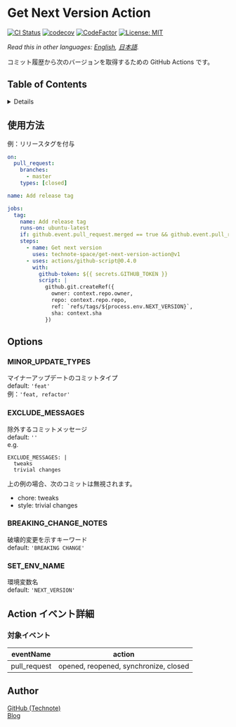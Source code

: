 # Get Next Version Action

[![CI Status](https://github.com/technote-space/get-next-version-action/workflows/CI/badge.svg)](https://github.com/technote-space/get-next-version-action/actions)
[![codecov](https://codecov.io/gh/technote-space/get-next-version-action/branch/master/graph/badge.svg)](https://codecov.io/gh/technote-space/get-next-version-action)
[![CodeFactor](https://www.codefactor.io/repository/github/technote-space/get-next-version-action/badge)](https://www.codefactor.io/repository/github/technote-space/get-next-version-action)
[![License: MIT](https://img.shields.io/badge/License-MIT-blue.svg)](https://github.com/technote-space/get-next-version-action/blob/master/LICENSE)

*Read this in other languages: [English](README.md), [日本語](README.ja.md).*

コミット履歴から次のバージョンを取得するための GitHub Actions です。

## Table of Contents

<!-- START doctoc generated TOC please keep comment here to allow auto update -->
<!-- DON'T EDIT THIS SECTION, INSTEAD RE-RUN doctoc TO UPDATE -->
<details>
<summary>Details</summary>

- [使用方法](#%E4%BD%BF%E7%94%A8%E6%96%B9%E6%B3%95)
- [Options](#options)
  - [MINOR_UPDATE_TYPES](#minor_update_types)
  - [EXCLUDE_MESSAGES](#exclude_messages)
  - [BREAKING_CHANGE_NOTES](#breaking_change_notes)
  - [SET_ENV_NAME](#set_env_name)
- [Action イベント詳細](#action-%E3%82%A4%E3%83%99%E3%83%B3%E3%83%88%E8%A9%B3%E7%B4%B0)
  - [対象イベント](#%E5%AF%BE%E8%B1%A1%E3%82%A4%E3%83%99%E3%83%B3%E3%83%88)
- [Author](#author)

</details>
<!-- END doctoc generated TOC please keep comment here to allow auto update -->

## 使用方法
例：リリースタグを付与
```yaml
on:
  pull_request:
    branches:
      - master
    types: [closed]

name: Add release tag

jobs:
  tag:
    name: Add release tag
    runs-on: ubuntu-latest
    if: github.event.pull_request.merged == true && github.event.pull_request.head.ref == 'release/next'
    steps:
      - name: Get next version
        uses: technote-space/get-next-version-action@v1
      - uses: actions/github-script@0.4.0
        with:
          github-token: ${{ secrets.GITHUB_TOKEN }}
          script: |
            github.git.createRef({
              owner: context.repo.owner,
              repo: context.repo.repo,
              ref: `refs/tags/${process.env.NEXT_VERSION}`,
              sha: context.sha
            })
```

## Options
### MINOR_UPDATE_TYPES
マイナーアップデートのコミットタイプ  
default: `'feat'`  
例：`'feat, refactor'`

### EXCLUDE_MESSAGES
除外するコミットメッセージ  
default: `''`  
e.g.
```
EXCLUDE_MESSAGES: |
  tweaks
  trivial changes      
```  

上の例の場合、次のコミットは無視されます。
- chore: tweaks
- style: trivial changes

### BREAKING_CHANGE_NOTES
破壊的変更を示すキーワード  
default: `'BREAKING CHANGE'`

### SET_ENV_NAME
環境変数名  
default: `'NEXT_VERSION'`

## Action イベント詳細
### 対象イベント
| eventName | action |
|:---:|:---:|
|pull_request|opened, reopened, synchronize, closed|

## Author
[GitHub (Technote)](https://github.com/technote-space)  
[Blog](https://technote.space)
